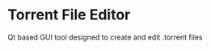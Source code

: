 Torrent File Editor
===================

Qt based GUI tool designed to create and edit .torrent files

